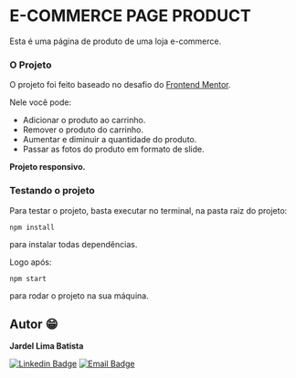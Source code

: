 # E-COMMERCE PAGE PRODUCT
Esta é uma página de produto de uma loja e-commerce.

### O Projeto
O projeto foi feito baseado no desafio do [Frontend Mentor](https://www.frontendmentor.io/challenges/ecommerce-product-page-UPsZ9MJp6).

Nele você pode:
- Adicionar o produto ao carrinho.
- Remover o produto do carrinho.
- Aumentar e diminuir a quantidade do produto.
- Passar as fotos do produto em formato de slide.

<b>Projeto responsivo.</b>

### Testando o projeto
Para testar o projeto, basta executar no terminal, na pasta raiz do projeto: 

`npm install`

para instalar todas dependências.

Logo após: 

`npm start`

para rodar o projeto na sua máquina.

## Autor :grin:
<b>Jardel Lima Batista</b> 

[![Linkedin Badge](https://img.shields.io/badge/-LinkedIn-blue?style=flat-square&logo=Linkedin&logoColor=white&link=https://www.linkedin.com/in/jardel-lima-040b30164/)](https://www.linkedin.com/in/jardel-lima-040b30164/) 
[![Email Badge](https://img.shields.io/badge/-Email-red?style=flat-square&logo=Gmail&logoColor=white&link=https://www.gmail.com)](mailto:prof_jardel@hotmail.com)
